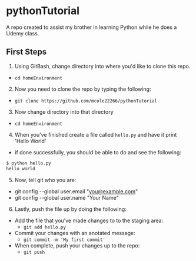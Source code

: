 # pythonTutorial
A repo created to assist my brother in learning Python while he does a Udemy class. 

## First Steps 
1. Using GitBash, change directory into where you'd like to clone this repo. 
 - `cd homeEnvironment`
2. Now you need to clone the repo by typing the following:
 - `git clone https://github.com/mcole22266/pythonTutorial`
3. Now change directory into that directory
 - `cd homeEnvironment`
4. When you've finished create a file called `hello.py` and have it print 'Hello World'
 - if done successfully, you should be able to do and see the following:

```bash
$ python hello.py
hello world

```
5. Now, tell git who you are:
 - git config --global user.email "you@example.com"
 - git config --global user.name "Your Name"
6. Lastly, push the file up by doing the following:
 - Add the file that you've made changes to to the staging area:
 	- `git add hello.py`
 - Commit your changes with an anotated message:
 	- `git commit -m 'My first commit'`
 - When complete, push your changes up to the repo:
 	- `git push`
